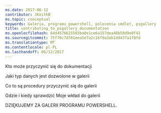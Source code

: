 ```yaml
---
ms.date: 2017-06-12
contributor: JKeithB
ms.topic: conceptual
keywords: Galeria, programu powershell, polecenia cmdlet, psgallery
title: contributing_to_psgallery_documentation
ms.openlocfilehash: 64d4576625503ba0e1ce6a157dea48b58d9e0f41
ms.sourcegitcommit: 75f70c7df01eea5e7a2c16f9a3ab1dd437a1f8fd
ms.translationtype: MT
ms.contentlocale: pl-PL
ms.lasthandoff: 06/12/2017
---
```

Kto może przyczynić się do dokumentacji

Jaki typ danych jest dozwolone w galerii

Co to są procedury przyczynić się do galerii

Gdzie i kiedy sprawdzić Moje wkład do galerii

DZIĘKUJEMY ZA GALERII PROGRAMU POWERSHELL.

